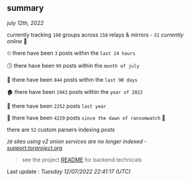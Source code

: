 
## summary
_july 12th, 2022_

currently tracking `108` groups across `158` relays & mirrors - _`51` currently online_ 📡

⏲ there have been `3` posts within the `last 24 hours`

🕓 there have been `99` posts within the `month of july`

📅 there have been `844` posts within the `last 90 days`

🏚 there have been `1943` posts within the `year of 2022`

🚀 there have been `2252` posts `last year`

🦕 there have been `4229` posts `since the dawn of ransomwatch` 🐣

there are `52` custom parsers indexing posts

_`20` sites using v2 onion services are no longer indexed - [support.torproject.org](https://support.torproject.org/onionservices/v2-deprecation/)_

> see the project [README](https://github.com/jmousqueton/ransomwatch#readme) for backend technicals



Last update : _Tuesday 12/07/2022 22:41:17 (UTC)_

